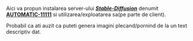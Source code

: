 Aici va propun instalarea server-ului [***Stable-Diffusion***](https://github.com/AUTOMATIC1111/stable-diffusion-webui/) denumit [**AUTOMATIC-11111**](https://github.com/AUTOMATIC1111/stable-diffusion-webui/) si utilizarea/exploatarea sa(pe parte de client).

Probabil ca ati auzit ca puteti genera imagini plecand/pornind de la un text descriptiv dat.
